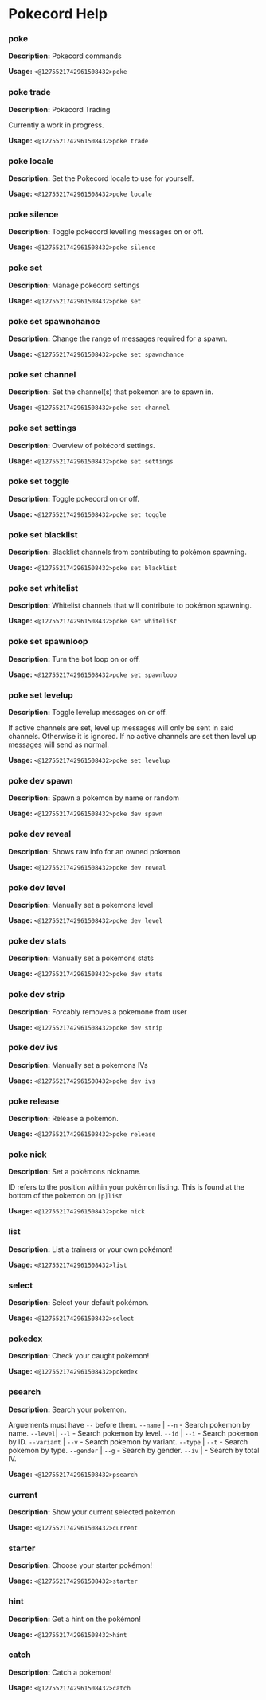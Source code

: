 # Pokecord Help

### poke

**Description:** Pokecord commands

**Usage:** `<@1275521742961508432>poke`

### poke trade

**Description:** Pokecord Trading

Currently a work in progress.

**Usage:** `<@1275521742961508432>poke trade`

### poke locale

**Description:** Set the Pokecord locale to use for yourself.

**Usage:** `<@1275521742961508432>poke locale`

### poke silence

**Description:** Toggle pokecord levelling messages on or off.

**Usage:** `<@1275521742961508432>poke silence`

### poke set

**Description:** Manage pokecord settings

**Usage:** `<@1275521742961508432>poke set`

### poke set spawnchance

**Description:** Change the range of messages required for a spawn.

**Usage:** `<@1275521742961508432>poke set spawnchance`

### poke set channel

**Description:** Set the channel(s) that pokemon are to spawn in.

**Usage:** `<@1275521742961508432>poke set channel`

### poke set settings

**Description:** Overview of pokécord settings.

**Usage:** `<@1275521742961508432>poke set settings`

### poke set toggle

**Description:** Toggle pokecord on or off.

**Usage:** `<@1275521742961508432>poke set toggle`

### poke set blacklist

**Description:** Blacklist channels from contributing to pokémon spawning.

**Usage:** `<@1275521742961508432>poke set blacklist`

### poke set whitelist

**Description:** Whitelist channels that will contribute to pokémon spawning.

**Usage:** `<@1275521742961508432>poke set whitelist`

### poke set spawnloop

**Description:** Turn the bot loop on or off.

**Usage:** `<@1275521742961508432>poke set spawnloop`

### poke set levelup

**Description:** Toggle levelup messages on or off.

If active channels are set, level up messages will only be sent in said channels. Otherwise it is ignored.
If no active channels are set then level up messages will send as normal.

**Usage:** `<@1275521742961508432>poke set levelup`

### poke dev spawn

**Description:** Spawn a pokemon by name or random

**Usage:** `<@1275521742961508432>poke dev spawn`

### poke dev reveal

**Description:** Shows raw info for an owned pokemon

**Usage:** `<@1275521742961508432>poke dev reveal`

### poke dev level

**Description:** Manually set a pokemons level

**Usage:** `<@1275521742961508432>poke dev level`

### poke dev stats

**Description:** Manually set a pokemons stats

**Usage:** `<@1275521742961508432>poke dev stats`

### poke dev strip

**Description:** Forcably removes a pokemone from user

**Usage:** `<@1275521742961508432>poke dev strip`

### poke dev ivs

**Description:** Manually set a pokemons IVs

**Usage:** `<@1275521742961508432>poke dev ivs`

### poke release

**Description:** Release a pokémon.

**Usage:** `<@1275521742961508432>poke release`

### poke nick

**Description:** Set a pokémons nickname.

ID refers to the position within your pokémon listing.
This is found at the bottom of the pokemon on `[p]list`

**Usage:** `<@1275521742961508432>poke nick`

### list

**Description:** List a trainers or your own pokémon!

**Usage:** `<@1275521742961508432>list`

### select

**Description:** Select your default pokémon.

**Usage:** `<@1275521742961508432>select`

### pokedex

**Description:** Check your caught pokémon!

**Usage:** `<@1275521742961508432>pokedex`

### psearch

**Description:** Search your pokemon.

Arguements must have `--` before them.
    `--name` | `--n` - Search pokemon by name.
    `--level`| `--l` - Search pokemon by level.
    `--id`   | `--i` - Search pokemon by ID.
    `--variant`   | `--v` - Search pokemon by variant.
    `--type`   | `--t` - Search pokemon by type.
    `--gender` | `--g` - Search by gender.
    `--iv` | - Search by total IV.

**Usage:** `<@1275521742961508432>psearch`

### current

**Description:** Show your current selected pokemon

**Usage:** `<@1275521742961508432>current`

### starter

**Description:** Choose your starter pokémon!

**Usage:** `<@1275521742961508432>starter`

### hint

**Description:** Get a hint on the pokémon!

**Usage:** `<@1275521742961508432>hint`

### catch

**Description:** Catch a pokemon!

**Usage:** `<@1275521742961508432>catch`

